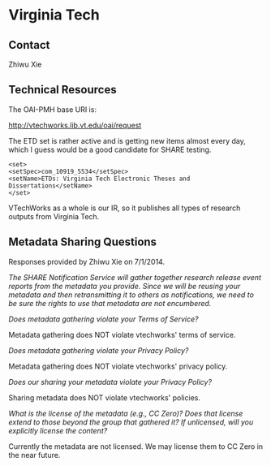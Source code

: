 Virginia Tech
====

Contact
----

Zhiwu Xie

Technical Resources
----

The OAI-PMH base URI is:

http://vtechworks.lib.vt.edu/oai/request

The ETD set is rather active and is getting new items almost every day, which I guess would be a good candidate for SHARE testing. 

	<set>
	<setSpec>com_10919_5534</setSpec>
	<setName>ETDs: Virginia Tech Electronic Theses and Dissertations</setName>
	</set>

VTechWorks as a whole is our IR, so it publishes all types of research outputs from Virginia Tech.

Metadata Sharing Questions
----

Responses provided by Zhiwu Xie on 7/1/2014.

_The SHARE Notification Service will gather together research release event reports from the metadata you provide. Since we will be reusing your metadata and then retransmitting it to others as notifications, we need to be sure the rights to use that metadata are not encumbered._

_Does metadata gathering violate your Terms of Service?_

Metadata gathering does NOT violate vtechworks' terms of service.

_Does metadata gathering violate your Privacy Policy?_

Metadata gathering does NOT violate vtechworks' privacy policy.

_Does our sharing your metadata violate your Privacy Policy?_

Sharing metadata does NOT violate vtechworks' policies.

_What is the license of the metadata (e.g., CC Zero)? Does that license extend to those beyond the group that gathered it? If unlicensed, will you explicitly license the content?_

Currently the metadata are not licensed. We may license them to CC Zero in the near future.
